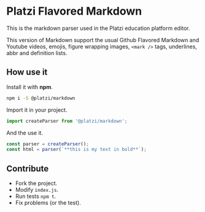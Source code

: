 # Platzi Flavored Markdown
This is the markdown parser used in the Platzi education platform editor.

This version of Markdown support the usual Github Flavored Markdown and Youtube videos, emojis, figure wrapping images, `<mark />` tags, underlines, abbr and definition lists.

## How use it
Install it with **npm**.

```bash
npm i -S @platzi/markdown
```

Import it in your project.

```js
import createParser from '@platzi/markdown';
```

And the use it.

```js
const parser = createParser();
const html = parser(`**this is my text in bold**`);
```

## Contribute
- Fork the project.
- Modify `index.js`.
- Run tests `npm t`.
- Fix problems (or the test).

